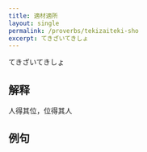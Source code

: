 ```yaml
---
title: 適材適所
layout: single
permalink: /proverbs/tekizaiteki-sho
excerpt: てきざいてきしょ
---
```


てきざいてきしょ

## 解释

人得其位，位得其人

## 例句

